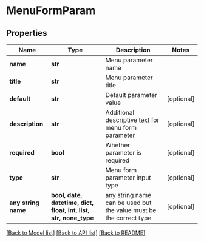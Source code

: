 # MenuFormParam


## Properties
Name | Type | Description | Notes
------------ | ------------- | ------------- | -------------
**name** | **str** | Menu parameter name | 
**title** | **str** | Menu parameter title | 
**default** | **str** | Default parameter value | [optional] 
**description** | **str** | Additional descriptive text for menu form parameter | [optional] 
**required** | **bool** | Whether parameter is required | [optional] 
**type** | **str** | Menu form parameter input type | [optional] 
**any string name** | **bool, date, datetime, dict, float, int, list, str, none_type** | any string name can be used but the value must be the correct type | [optional]

[[Back to Model list]](../README.md#documentation-for-models) [[Back to API list]](../README.md#documentation-for-api-endpoints) [[Back to README]](../README.md)


